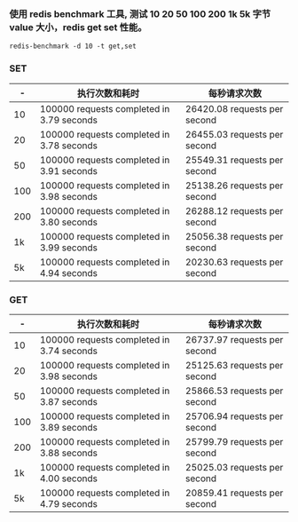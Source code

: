 ### 使用 redis benchmark 工具, 测试 10 20 50 100 200 1k 5k 字节 value 大小，redis get set 性能。

```
redis-benchmark -d 10 -t get,set
```

### SET
|-|执行次数和耗时|每秒请求次数|
|----|----|----|
|10|100000 requests completed in 3.79 seconds|26420.08 requests per second|
|20|100000 requests completed in 3.78 seconds|26455.03 requests per second|
|50|100000 requests completed in 3.91 seconds|25549.31 requests per second|
|100|100000 requests completed in 3.98 seconds|25138.26 requests per second|
|200|100000 requests completed in 3.80 seconds|26288.12 requests per second|
|1k|100000 requests completed in 3.99 seconds|25056.38 requests per second|
|5k|100000 requests completed in 4.94 seconds|20230.63 requests per second|

### GET
|-|执行次数和耗时|每秒请求次数|
|----|----|----|
|10|100000 requests completed in 3.74 seconds|26737.97 requests per second|
|20|100000 requests completed in 3.98 seconds|25125.63 requests per second|
|50|100000 requests completed in 3.87 seconds|25866.53 requests per second|
|100|100000 requests completed in 3.89 seconds|25706.94 requests per second|
|200|100000 requests completed in 3.88 seconds|25799.79 requests per second|
|1k|100000 requests completed in 4.00 seconds|25025.03 requests per second|
|5k|100000 requests completed in 4.79 seconds|20859.41 requests per second|

